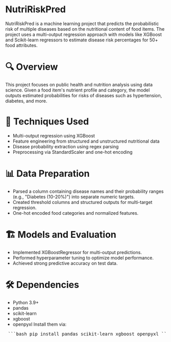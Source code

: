 # NutriRiskPred
NutriRiskPred is a machine learning project that predicts the probabilistic risk of multiple diseases based on the nutritional content of food items. The project uses a multi-output regression approach with models like XGBoost and Scikit-learn regressors to estimate disease risk percentages for 50+ food attributes.

# 🔍 Overview
This project focuses on public health and nutrition analysis using data science. Given a food item's nutrient profile and category, the model outputs estimated probabilities for risks of diseases such as hypertension, diabetes, and more.

# 🧠 Techniques Used
* Multi-output regression using XGBoost
* Feature engineering from structured and unstructured nutritional data
* Disease probability extraction using regex parsing
* Preprocessing via StandardScaler and one-hot encoding
  
# 📊 Data Preparation
* Parsed a column containing disease names and their probability ranges (e.g., "Diabetes (10-20%)") into separate numeric targets.
* Created threshold columns and structured outputs for multi-target regression.
* One-hot encoded food categories and normalized features.
  
# 🏗️ Models and Evaluation
* Implemented XGBoostRegressor for multi-output predictions.
* Performed hyperparameter tuning to optimize model performance.
* Achieved strong predictive accuracy on test data.
  
# 🛠️ Dependencies
* Python 3.9+
* pandas
* scikit-learn
* xgboost
* openpyxl
Install them via:
<pre> ```bash pip install pandas scikit-learn xgboost openpyxl ``` </pre>
